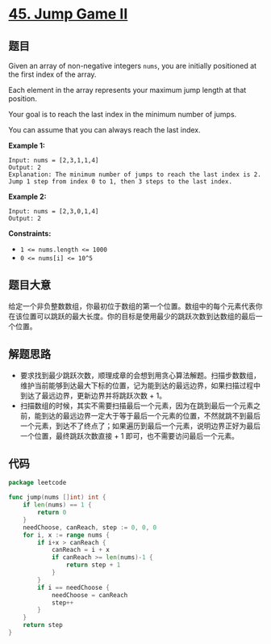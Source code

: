 # [45. Jump Game II](https://leetcode.com/problems/jump-game-ii/)


## 题目

Given an array of non-negative integers `nums`, you are initially positioned at the first index of the array.

Each element in the array represents your maximum jump length at that position.

Your goal is to reach the last index in the minimum number of jumps.

You can assume that you can always reach the last index.

**Example 1:**

```
Input: nums = [2,3,1,1,4]
Output: 2
Explanation: The minimum number of jumps to reach the last index is 2. Jump 1 step from index 0 to 1, then 3 steps to the last index.
```

**Example 2:**

```
Input: nums = [2,3,0,1,4]
Output: 2
```

**Constraints:**

- `1 <= nums.length <= 1000`
- `0 <= nums[i] <= 10^5`

## 题目大意

给定一个非负整数数组，你最初位于数组的第一个位置。数组中的每个元素代表你在该位置可以跳跃的最大长度。你的目标是使用最少的跳跃次数到达数组的最后一个位置。

## 解题思路

- 要求找到最少跳跃次数，顺理成章的会想到用贪心算法解题。扫描步数数组，维护当前能够到达最大下标的位置，记为能到达的最远边界，如果扫描过程中到达了最远边界，更新边界并将跳跃次数 + 1。
- 扫描数组的时候，其实不需要扫描最后一个元素，因为在跳到最后一个元素之前，能到达的最远边界一定大于等于最后一个元素的位置，不然就跳不到最后一个元素，到达不了终点了；如果遍历到最后一个元素，说明边界正好为最后一个位置，最终跳跃次数直接 + 1 即可，也不需要访问最后一个元素。

## 代码

```go
package leetcode

func jump(nums []int) int {
	if len(nums) == 1 {
		return 0
	}
	needChoose, canReach, step := 0, 0, 0
	for i, x := range nums {
		if i+x > canReach {
			canReach = i + x
			if canReach >= len(nums)-1 {
				return step + 1
			}
		}
		if i == needChoose {
			needChoose = canReach
			step++
		}
	}
	return step
}
```